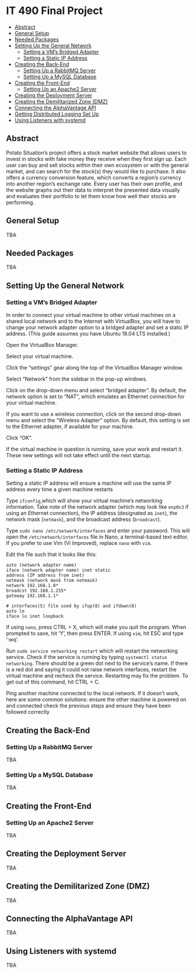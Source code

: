 # IT 490 Final Project

- [Abstract](https://github.com/KennyYou/The_Project/blob/experimental-2/README.md#abstract)
- [General Setup](https://github.com/KennyYou/The_Project/blob/experimental-2/README.md#general-setup)
- [Needed Packages](https://github.com/KennyYou/The_Project/blob/experimental-2/README.md#needed-packages)
- [Setting Up the General Network](https://github.com/KennyYou/The_Project/blob/experimental-2/README.md#setting-up-the-general-network)
  - [Setting a VM’s Bridged Adapter](https://github.com/KennyYou/The_Project/blob/experimental-2/README.md#setting-a-vms-bridged-adapter)
  - [Setting a Static IP Address](https://github.com/KennyYou/The_Project/blob/experimental-2/README.md#setting-a-static-ip-address)
- [Creating the Back-End](https://github.com/KennyYou/The_Project/blob/experimental-2/README.md#creating-the-back-end)
  - [Setting Up a RabbitMQ Server](https://github.com/KennyYou/The_Project/blob/experimental-2/README.md#setting-up-a-rabbitmq-server)
  - [Setting Up a MySQL Database](https://github.com/KennyYou/The_Project/blob/experimental-2/README.md#setting-up-a-mysql-database)
- [Creating the Front-End](https://github.com/KennyYou/The_Project/blob/experimental-2/README.md#creating-the-front-end)
  - [Setting Up an Apache2 Server](https://github.com/KennyYou/The_Project/blob/experimental-2/README.md#setting-up-an-apache2-server)
- [Creating the Deployment Server](https://github.com/KennyYou/The_Project/blob/experimental-2/README.md#creating-the-deployment-server)
- [Creating the Demilitarized Zone (DMZ)](https://github.com/KennyYou/The_Project/blob/experimental-2/README.md#creating-the-demilitarized-zone-dmz)
- [Connecting the AlphaVantage API](https://github.com/KennyYou/The_Project/blob/experimental-2/README.md#connecting-the-alphavantage-api)
- [Getting Distributed Logging Set Up](https://github.com/KennyYou/The_Project/blob/experimental-2/README.md#getting-distributed-logging-set-up)
- [Using Listeners with systemd](https://github.com/KennyYou/The_Project/blob/experimental-2/README.md#using-listeners-with-systemd)

## Abstract
Potato Situation’s project offers a stock market website that allows users to invest in stocks with fake money they receive when they first sign up. Each user can buy and sell stocks within their own ecosystem or with the general market, and can search for the stock(s) they would like to purchase. It also offers a currency conversion feature, which converts a region’s currency into another region’s exchange rate. Every user has their own profile, and the website graphs out their data to interpret the presented data visually and evaluates their portfolio to let them know how well their stocks are performing.

## General Setup
TBA

## Needed Packages
TBA

## Setting Up the General Network
### Setting a VM’s Bridged Adapter
In order to connect your virtual machine to other virtual machines on a shared local network and to the Internet with VirtualBox, you will have to change your network adapter option to a bridged adapter and set a static IP address. (This guide assumes you have Ubuntu 18.04 LTS installed.)

Open the VirtualBox Manager.

Select your virtual machine.

Click the “settings” gear along the top of the VirtualBox Manager window.

Select “Network” from the sidebar in the pop-up windows.

Click on the drop-down menu and select “bridged adapter”. By default, the network option is set to “NAT”, which emulates an Ethernet connection for your virtual machine.

If you want to use a wireless connection, click on the second drop-down menu and select the “Wireless Adapter” option. By default, this setting is set to the Ethernet adapter, if available for your machine.

Click “OK”.

If the virtual machine in question is running, save your work and restart it. These new settings will not take effect until the next startup.

### Setting a Static IP Address
Setting a static IP address will ensure a machine will use the same IP address every time a given machine restarts

Type `ifconfig`,which will show your virtual machine’s networking information. Take note of the network adapter (which may look like `enp0s3` if using an Ethernet connection), the IP address (designated as `inet`), the network mask (`netmask`), and the broadcast address (`broadcast`).

Type `sudo nano /etc/network/interfaces` and enter your password. This will open the `/etc/network/interfaces` file in Nano, a terminal-based text editor. If you prefer to use Vim (Vi Improved), replace `nano` with `vim`.

Edit the file such that it looks like this:

```
auto (network adapter name)
iface (network adapter name) inet static
address (IP address from inet)
netmask (network mask from netmask)
network 192.168.1.0*
broadcst 192.168.1.255*
gateway 192.168.1.1*

# interfaces(5) file used by ifup(8) and ifdown(8)
auto lo
iface lo inet loopback
```

If using `nano`, press CTRL + X, which will make you quit the program. When prompted to save, hit ‘Y’, then press ENTER. If using `vim`, hit ESC and type ‘:wq’.

Run `sudo service networking restart` which will restart the networking service. Check if the service is running by typing `systemctl status networking`. There should be a green dot next to the service’s name. If there is a red dot and saying it could not raise network interfaces, restart the virtual machine and recheck the service. Restarting may fix the problem. To get out of this command, hit CTRL + C.

Ping another machine connected to the local network. If it doesn’t work, here are some common solutions:
ensure the other machine is powered on and connected
check the previous steps and ensure they have been followed correctly

## Creating the Back-End
### Setting Up a RabbitMQ Server
TBA

### Setting Up a MySQL Database
TBA

## Creating the Front-End
### Setting Up an Apache2 Server
TBA

## Creating the Deployment Server
TBA

## Creating the Demilitarized Zone (DMZ)
TBA

## Connecting the AlphaVantage API
TBA

## Using Listeners with systemd
TBA
